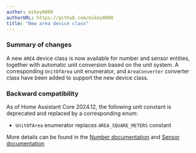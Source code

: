 ```yaml
---
author: mikey0000
authorURL: https://github.com/mikey0000
title: "New area device class"
---
```


### Summary of changes
A new `AREA` device class is now available for number and sensor entities, together with automatic unit conversion based on the unit system.
A corresponding `UnitOfArea` unit enumerator, and `AreaConverter` converter class have been added to support the new device class.

### Backward compatibility
As of Home Assistant Core 2024.12, the following unit constant is deprecated and replaced by a corresponding enum:

- `UnitOfArea` enumerator replaces `AREA_SQUARE_METERS` constant

More details can be found in the [Number documentation](/docs/core/entity/number#available-device-classes) and [Sensor documentation](/docs/core/entity/sensor#available-device-classes)
